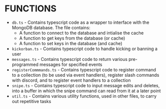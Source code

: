# FUNCTIONS

-   `db.ts` - Contains typescript code as a wrapper to interface with the MongoDB database. The file contains:
    -   A function to connect to the database and intialise the cache
    -   A function to get keys from the database (or cache)
    -   A function to set keys in the database (and cache)
-   `kickorban.ts` - Contains typescript code to handle kicking or banning a user
-   `messages.ts` - Contains typescript code to return various pre-programmed messages for specified events
-   `registerCommmands.ts` - Contains typescript code to register command to a collection (to be used via event handlers), register slash commands with discord, and to register event handlers to a collection
-   `snipe.ts` - Contains typescript code to input message edits and deletes, into a buffer in which the snipe command can read from it at a later point
-   `util.ts` - Contains various utility functions, used in other files, to carry out repetitive tasks
